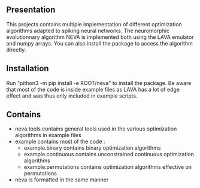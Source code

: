 ## Presentation
This projects contains multiple implementation of different optimization algorithms adapted to spiking neural networks. The neuromorphic evolutionnary algorithm NEVA is implemented both using the LAVA emulator and numpy arrays. You can also install the package to access the algorithm directly.
## Installation
Run "pithon3 -m pip install -e ROOT/neva" to install the package. Be aware that most of the code is inside example files as LAVA has a lot of edge effect and was thus only included in example scripts.
## Contains
- neva.tools contains general tools used in the various optimization algorithms in example files
- example contains most of the code : 
  * example.binary contains binary optimization algorithms
  * example.continuous contains unconstrained continuous optimization algorithms
  * example.permutations contains optimization algorithms effective on permutations
- neva is formatted in the same manner
